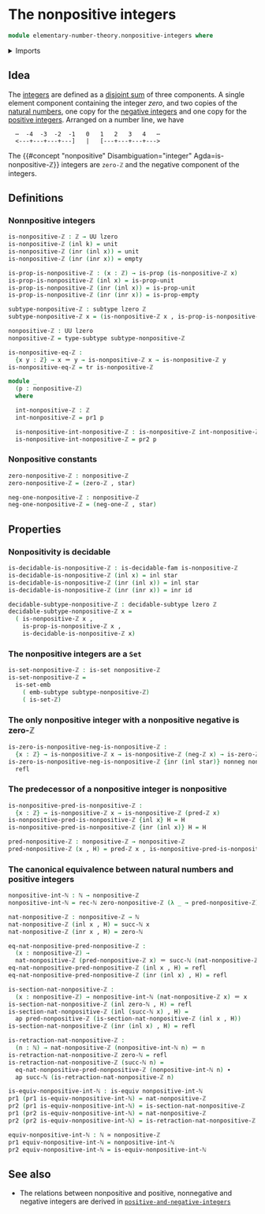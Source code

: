 # The nonpositive integers

```agda
module elementary-number-theory.nonpositive-integers where
```

<details><summary>Imports</summary>

```agda
open import elementary-number-theory.integers
open import elementary-number-theory.natural-numbers

open import foundation.action-on-identifications-functions
open import foundation.coproduct-types
open import foundation.decidable-subtypes
open import foundation.decidable-types
open import foundation.dependent-pair-types
open import foundation.empty-types
open import foundation.equivalences
open import foundation.function-types
open import foundation.identity-types
open import foundation.propositions
open import foundation.retractions
open import foundation.sections
open import foundation.sets
open import foundation.subtypes
open import foundation.transport-along-identifications
open import foundation.unit-type
open import foundation.universe-levels
```

</details>

## Idea

The [integers](elementary-number-theory.integers.md) are defined as a
[disjoint sum](foundation-core.coproduct-types.md) of three components. A single
element component containing the integer _zero_, and two copies of the
[natural numbers](elementary-number-theory.natural-numbers.md), one copy for the
[negative integers](elementary-number-theory.negative-integers.md) and one copy
for the [positive integers](elementary-number-theory.positive-integers.md).
Arranged on a number line, we have

```text
  ⋯  -4  -3  -2  -1   0   1   2   3   4   ⋯
  <---+---+---+---]   |   [---+---+---+--->
```

The {{#concept "nonpositive" Disambiguation="integer" Agda=is-nonpositive-ℤ}}
integers are `zero-ℤ` and the negative component of the integers.

## Definitions

### Nonnpositive integers

```agda
is-nonpositive-ℤ : ℤ → UU lzero
is-nonpositive-ℤ (inl k) = unit
is-nonpositive-ℤ (inr (inl x)) = unit
is-nonpositive-ℤ (inr (inr x)) = empty

is-prop-is-nonpositive-ℤ : (x : ℤ) → is-prop (is-nonpositive-ℤ x)
is-prop-is-nonpositive-ℤ (inl x) = is-prop-unit
is-prop-is-nonpositive-ℤ (inr (inl x)) = is-prop-unit
is-prop-is-nonpositive-ℤ (inr (inr x)) = is-prop-empty

subtype-nonpositive-ℤ : subtype lzero ℤ
subtype-nonpositive-ℤ x = (is-nonpositive-ℤ x , is-prop-is-nonpositive-ℤ x)

nonpositive-ℤ : UU lzero
nonpositive-ℤ = type-subtype subtype-nonpositive-ℤ

is-nonpositive-eq-ℤ :
  {x y : ℤ} → x ＝ y → is-nonpositive-ℤ x → is-nonpositive-ℤ y
is-nonpositive-eq-ℤ = tr is-nonpositive-ℤ

module _
  (p : nonpositive-ℤ)
  where

  int-nonpositive-ℤ : ℤ
  int-nonpositive-ℤ = pr1 p

  is-nonpositive-int-nonpositive-ℤ : is-nonpositive-ℤ int-nonpositive-ℤ
  is-nonpositive-int-nonpositive-ℤ = pr2 p
```

### Nonpositive constants

```agda
zero-nonpositive-ℤ : nonpositive-ℤ
zero-nonpositive-ℤ = (zero-ℤ , star)

neg-one-nonpositive-ℤ : nonpositive-ℤ
neg-one-nonpositive-ℤ = (neg-one-ℤ , star)
```

## Properties

### Nonpositivity is decidable

```agda
is-decidable-is-nonpositive-ℤ : is-decidable-fam is-nonpositive-ℤ
is-decidable-is-nonpositive-ℤ (inl x) = inl star
is-decidable-is-nonpositive-ℤ (inr (inl x)) = inl star
is-decidable-is-nonpositive-ℤ (inr (inr x)) = inr id

decidable-subtype-nonpositive-ℤ : decidable-subtype lzero ℤ
decidable-subtype-nonpositive-ℤ x =
  ( is-nonpositive-ℤ x ,
    is-prop-is-nonpositive-ℤ x ,
    is-decidable-is-nonpositive-ℤ x)
```

### The nonpositive integers are a `Set`

```agda
is-set-nonpositive-ℤ : is-set nonpositive-ℤ
is-set-nonpositive-ℤ =
  is-set-emb
    ( emb-subtype subtype-nonpositive-ℤ)
    ( is-set-ℤ)
```

### The only nonpositive integer with a nonpositive negative is zero-ℤ

```agda
is-zero-is-nonpositive-neg-is-nonpositive-ℤ :
  {x : ℤ} → is-nonpositive-ℤ x → is-nonpositive-ℤ (neg-ℤ x) → is-zero-ℤ x
is-zero-is-nonpositive-neg-is-nonpositive-ℤ {inr (inl star)} nonneg nonpos =
  refl
```

### The predecessor of a nonpositive integer is nonpositive

```agda
is-nonpositive-pred-is-nonpositive-ℤ :
  {x : ℤ} → is-nonpositive-ℤ x → is-nonpositive-ℤ (pred-ℤ x)
is-nonpositive-pred-is-nonpositive-ℤ {inl x} H = H
is-nonpositive-pred-is-nonpositive-ℤ {inr (inl x)} H = H

pred-nonpositive-ℤ : nonpositive-ℤ → nonpositive-ℤ
pred-nonpositive-ℤ (x , H) = pred-ℤ x , is-nonpositive-pred-is-nonpositive-ℤ H
```

### The canonical equivalence between natural numbers and positive integers

```agda
nonpositive-int-ℕ : ℕ → nonpositive-ℤ
nonpositive-int-ℕ = rec-ℕ zero-nonpositive-ℤ (λ _ → pred-nonpositive-ℤ)

nat-nonpositive-ℤ : nonpositive-ℤ → ℕ
nat-nonpositive-ℤ (inl x , H) = succ-ℕ x
nat-nonpositive-ℤ (inr x , H) = zero-ℕ

eq-nat-nonpositive-pred-nonpositive-ℤ :
  (x : nonpositive-ℤ) →
  nat-nonpositive-ℤ (pred-nonpositive-ℤ x) ＝ succ-ℕ (nat-nonpositive-ℤ x)
eq-nat-nonpositive-pred-nonpositive-ℤ (inl x , H) = refl
eq-nat-nonpositive-pred-nonpositive-ℤ (inr (inl x) , H) = refl

is-section-nat-nonpositive-ℤ :
  (x : nonpositive-ℤ) → nonpositive-int-ℕ (nat-nonpositive-ℤ x) ＝ x
is-section-nat-nonpositive-ℤ (inl zero-ℕ , H) = refl
is-section-nat-nonpositive-ℤ (inl (succ-ℕ x) , H) =
  ap pred-nonpositive-ℤ (is-section-nat-nonpositive-ℤ (inl x , H))
is-section-nat-nonpositive-ℤ (inr (inl x) , H) = refl

is-retraction-nat-nonpositive-ℤ :
  (n : ℕ) → nat-nonpositive-ℤ (nonpositive-int-ℕ n) ＝ n
is-retraction-nat-nonpositive-ℤ zero-ℕ = refl
is-retraction-nat-nonpositive-ℤ (succ-ℕ n) =
  eq-nat-nonpositive-pred-nonpositive-ℤ (nonpositive-int-ℕ n) ∙
  ap succ-ℕ (is-retraction-nat-nonpositive-ℤ n)

is-equiv-nonpositive-int-ℕ : is-equiv nonpositive-int-ℕ
pr1 (pr1 is-equiv-nonpositive-int-ℕ) = nat-nonpositive-ℤ
pr2 (pr1 is-equiv-nonpositive-int-ℕ) = is-section-nat-nonpositive-ℤ
pr1 (pr2 is-equiv-nonpositive-int-ℕ) = nat-nonpositive-ℤ
pr2 (pr2 is-equiv-nonpositive-int-ℕ) = is-retraction-nat-nonpositive-ℤ

equiv-nonpositive-int-ℕ : ℕ ≃ nonpositive-ℤ
pr1 equiv-nonpositive-int-ℕ = nonpositive-int-ℕ
pr2 equiv-nonpositive-int-ℕ = is-equiv-nonpositive-int-ℕ
```

## See also

- The relations between nonpositive and positive, nonnegative and negative
  integers are derived in
  [`positive-and-negative-integers`](elementary-number-theory.positive-and-negative-integers.md)
